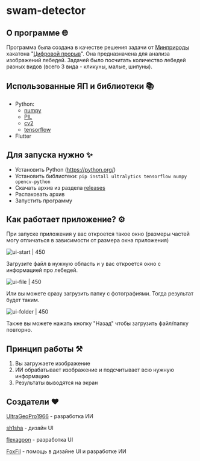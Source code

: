# swam-detector
## О программе 🌐

Программа была создана в качестве решения задачи от [Минприроды](https://www.mnr.gov.ru/about/) хакатона "[Цифровой прорыв](https://hacks-ai.ru/)". Она предназначена для анализа изображений лебедей. Задачей было посчитать количество лебедей разных видов (всего 3 вида - кликуны, малые, шипуны).

## Использованные ЯП и библиотеки 📚

- Python:
	- [numpy](https://numpy.org/)
	- [PIL](https://pypi.org/project/Pillow/)
	- [cv2](https://pypi.org/project/opencv-python/)
	- [tensorflow](https://www.tensorflow.org/?hl=ru)
- Flutter

## Для запуска нужно ✨

- Установить Python (https://python.org/)
- Установить библиотеки:
    `pip install ultralytics tensorflow numpy opencv-python`
- Скачать архив из раздела [releases](https://github.com/chftm/swan_classifier/releases)
- Распаковать архив
- Запустить программу

## Как работает приложение? ⚙

При запуске приложения у вас откроется такое окно (размеры частей могу отличаться в зависимости от размера окна приложения)

![ui-start | 450](https://i.imgur.com/GyyRKiZ.png)

Загрузите файл в нужную область и у вас откроется окно с информацией про лебедей.

![ui-file | 450](https://i.imgur.com/QP5uBEi.png)

Или вы можете сразу загрузить папку с фотографиями. Тогда результат будет таким.

![ui-folder | 450](https://i.imgur.com/yvdJ6bA.png)

Также вы можете нажать кнопку "Назад" чтобы загрузить файл/папку повторно.

## Принцип работы ⚒

1.  Вы загружаете изображение
2.  ИИ обрабатывает изображение и подсчитывает всю нужную информацию
3.  Результаты выводятся на экран

## Создатели ❤
 
[UltraGeoPro1966](https://github.com/Ultrageopro1966) - разработка ИИ

[sh1sha](https://github.com/onl1yw) - дизайн UI

[flexagoon](https://github.com/flexagoon) - разработка UI

[FoxFil](https://github.com/FoxFil) - помощь в дизайне UI и разработке ИИ
